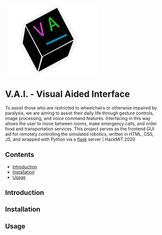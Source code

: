<img src="static/temp.PNG" width="300"/>

# V.A.I. - Visual Aided Interface

To assist those who are restricted to wheelchairs or otherwise impaired by paralysis, we are aiming to assist their daily life through gesture controls, image processing, and voice command features.  Interfacing in this way allows the user to move between rooms, make emergency calls, and order food and transportation services.  This project serves as the frontend GUI aid for remotely controlling the simulated robotics, written in HTML, CSS, JS, and wrapped with Python via a [flask](https://github.com/pallets/flask) server | HackMIT 2020

## Contents

  - [Introduction](#Introduction "Introduction")
  - [Installation](#Installation "Installation")
  - [Usage](#Usage "Usage")
  
  ## Introduction
  
  ## Installation
  
  ## Usage
